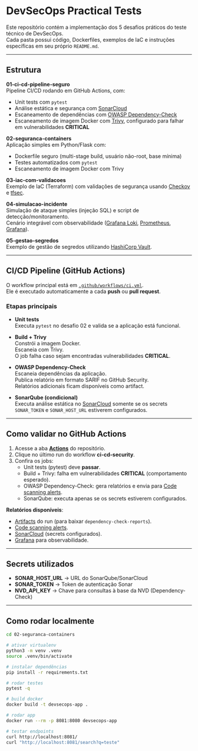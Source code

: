 # DevSecOps Practical Tests

Este repositório contém a implementação dos 5 desafios práticos do teste técnico de DevSecOps.  
Cada pasta possui código, Dockerfiles, exemplos de IaC e instruções específicas em seu próprio `README.md`.

---

## Estrutura

**01-ci-cd-pipeline-seguro**  
Pipeline CI/CD rodando em GitHub Actions, com:  
- Unit tests com `pytest`  
- Análise estática e segurança com [SonarCloud](https://sonarcloud.io/projects)  
- Escaneamento de dependências com [OWASP Dependency-Check](https://jeremylong.github.io/DependencyCheck/)  
- Escaneamento de imagem Docker com [Trivy](https://aquasecurity.github.io/trivy/), configurado para falhar em vulnerabilidades **CRITICAL**

**02-seguranca-containers**  
Aplicação simples em Python/Flask com:  
- Dockerfile seguro (multi-stage build, usuário não-root, base mínima)  
- Testes automatizados com `pytest`  
- Escaneamento de imagem Docker com Trivy  

**03-iac-com-validacoes**  
Exemplo de IaC (Terraform) com validações de segurança usando [Checkov](https://www.checkov.io/) e [tfsec](https://aquasecurity.github.io/tfsec/).  

**04-simulacao-incidente**  
Simulação de ataque simples (injeção SQL) e script de detecção/monitoramento.  
Cenário integrável com observabilidade ([Grafana Loki](https://grafana.com/oss/loki/), [Prometheus](https://prometheus.io/), [Grafana](https://devjeffersonpiau.grafana.net/a/grafana-setupguide-app/getting-started)).  

**05-gestao-segredos**  
Exemplo de gestão de segredos utilizando [HashiCorp Vault](https://www.vaultproject.io/).  

---

## CI/CD Pipeline (GitHub Actions)

O workflow principal está em [`.github/workflows/ci.yml`](.github/workflows/ci.yml).  
Ele é executado automaticamente a cada **push** ou **pull request**.

### Etapas principais

- **Unit tests**  
  Executa `pytest` no desafio 02 e valida se a aplicação está funcional.

- **Build + Trivy**  
  Constrói a imagem Docker.  
  Escaneia com Trivy.  
  O job falha caso sejam encontradas vulnerabilidades **CRITICAL**.

- **OWASP Dependency-Check**  
  Escaneia dependências da aplicação.  
  Publica relatório em formato SARIF no GitHub Security.  
  Relatórios adicionais ficam disponíveis como artifact.  

- **SonarQube (condicional)**  
  Executa análise estática no [SonarCloud](https://sonarcloud.io/projects) somente se os secrets `SONAR_TOKEN` e `SONAR_HOST_URL` estiverem configurados.

---

## Como validar no GitHub Actions

1. Acesse a aba [**Actions**](https://github.com/devjeffersonpiau/devsecops-practical-tests/actions) do repositório.  
2. Clique no último run do workflow **ci-cd-security**.  
3. Confira os jobs:
   - Unit tests (pytest) deve **passar**.  
   - Build + Trivy: falha em vulnerabilidades **CRITICAL** (comportamento esperado).  
   - OWASP Dependency-Check: gera relatórios e envia para [Code scanning alerts](https://github.com/devjeffersonpiau/devsecops-practical-tests/security/code-scanning).  
   - SonarQube: executa apenas se os secrets estiverem configurados.  

**Relatórios disponíveis**:  
- [Artifacts](https://github.com/devjeffersonpiau/devsecops-practical-tests/actions) do run (para baixar `dependency-check-reports`).  
- [Code scanning alerts](https://github.com/devjeffersonpiau/devsecops-practical-tests/security/code-scanning).  
- [SonarCloud](https://sonarcloud.io/projects) (secrets configurados).  
- [Grafana](https://devjeffersonpiau.grafana.net/a/grafana-setupguide-app/getting-started) para observabilidade.  

---

## Secrets utilizados

- **SONAR_HOST_URL** → URL do SonarQube/SonarCloud  
- **SONAR_TOKEN** → Token de autenticação Sonar  
- **NVD_API_KEY** → Chave para consultas à base da NVD (Dependency-Check)  

---

## Como rodar localmente

```bash
cd 02-seguranca-containers

# ativar virtualenv
python3 -m venv .venv
source .venv/bin/activate

# instalar dependências
pip install -r requirements.txt

# rodar testes
pytest -q

# build docker
docker build -t devsecops-app .

# rodar app
docker run --rm -p 8081:8080 devsecops-app

# testar endpoints
curl http://localhost:8081/
curl "http://localhost:8081/search?q=teste"
